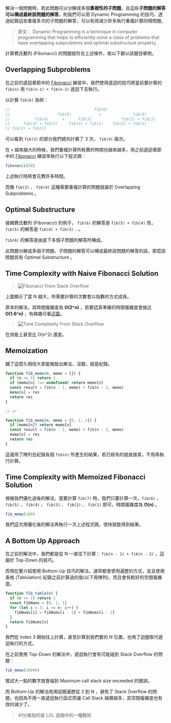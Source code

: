 
<!-- Day 31 41分推 - Dynamic Programming -->

解決一個問題時，若此問題可以分解成多個**重複性的子問題**，且這些**子問題的解答可以構成最終該問題的解答**，則我們可以用 Dynamic Programming 的技巧，透過紀錄這些重複多次的子問題的解答，可以有效減少許多執行重複計算同樣問題。

> 原文： Dynamic Programming is a technique in computer programming that helps to efficiently solve a class of problems that have overlapping subproblems and optimal substructure property.

計算費氏數列 (Fibonacci) 的問題就符合上述條件，故以下都以該題目舉例。

## Overlapping Subproblems

在之前的遞迴章節中的 [Fibonacci](https://ithelp.ithome.com.tw/articles/10296158) 練習中，我們使用遞迴的技巧將當前要計算的 `fib(n)` 用 `fib(n-1) + fib(n-2)` 遞迴下去執行。

以計算 `fib(6)` 為例：

```js
//                                     fib(6)  
//                     fib(5)            +              fib(4)
//           fib(4)      +      fib(3)             fib(3) + fib(2)    
//      fib(3) + fib(2)     fib(2) + fib(1)    fib(2) + fib(1)          
// fib(2) + fib(1)        
```

可以看到 `fib(3)` 的部分我們總共計算了 3 次， `fib(4)` 兩次。

在 `n` 越來越大的時候，我們重複計算所耗費的時間也越來越多，用之前遞迴章節中的 [Fibonacci](https://ithelp.ithome.com.tw/articles/10296158) 練習來執行以下程式碼：

```js
fibonacci(50)
```

上述執行時將會花費許多時間。

而像 `fib(3)` 、 `fib(4)` 這種需要重複計算的問題就屬於 Overlapping Subproblems 。

## Optimal Substructure

接續費氏數列 (Fibonacci) 的例子， `fib(6)` 的解答是 `fib(5) + fib(4)` 而， `fib(5)` 的解答是 `fib(4) + fib(3)` ...。

`fib(6)` 的解答是由底下多個子問題的解答所構成。

此問題分解成多個子問題，子問題的解答可以構成最終該問題的解答的話，那麼該問題具有 Optimal Substructure 。

## Time Complexity with Naive Fibonacci Solution

>![Fibonacci](https://i.stack.imgur.com/kgXDS.png)
From Stack Overflow

上圖顯示了當 N 越大，所需要計算的次數會以指數的方式成長。

原本的解法，其時間複雜度為 **O(2^n)** ，若要認真準確的時間複雜度會接近 **O(1.6^n)** ，有興趣可看[這篇](https://stackoverflow.com/questions/360748/computational-complexity-of-fibonacci-sequence)。

>![Time Complexity](https://i.stack.imgur.com/jIGhf.png)
From Stack Overflow

在效能上甚至比 O(n^2) 還差。

## Memoization

鋪了這麼久相信大家能推敲出解法，沒錯，就是紀錄。

```js
function fib_memo(n, memo = []) {
  if (n <= 2) return 1
  if (memo[n] !== undefined) return memo[n]
  const result = fib(n - 1, memo) + fib(n - 2, memo)
  memo[n] = res
  return res
}

// or

function fib_memo(n, memo = [0, 1, 1]) {
  if (memo[n]) return memo[n]
  const result = fib(n - 1, memo) + fib(n - 2, memo)
  memo[n] = res
  return res
}
```

這邊用了陣列去紀錄各個 `fib(n)` 所產生的結果，若已經有的就直接拿，不用再執行計算。

## Time Complexity with Memoized Fibonacci Solution

根據我們優化過後的解法，當要計算 `fib(7)` 時，我們只要計算一次，`fib(6)` 、 `fib(5)` 、 `fib(4)` 、 `fib(3)` 、 `fib(2)` 、 `fib(1)` 即可，時間複雜度為 **O(n)** 。

```js
fib_memo(100)
```

我們這次用優化後的解法再執行一次上述程式碼，很快就能得到結果。

## A Bottom Up Approach

在之前的解法中，我們都是從 N 一直往下計算： `fib(n - 1) + fib(n - 2)` ，這屬於 Top-Down 的技巧。

而現在要介紹使用 Bottom-Up 技巧的解法，通常都會使用遍歷的方式，並且使用表格 (Tablulation) 紀錄之前計算過的值(以下用陣列)，而且會有較好的空間複雜度。

```js
function fib_table(n) {
  if (n <= 2) return 1
  const fibNums = [0, 1, 1]
  for (let i = 3; i <= n; i++) {
    fibNums[i] = fibNums[i - 1] + fibNums[i - 2]
  }
  return fibNums[n]
}
```

我們從 Index 3 開始往上計算，直至計算到我們要的 N 位置，也用了迴圈取代遞迴執行的方式。

在之前使用 Top-Down 的解法中，遞迴執行會有可能碰到 Stack Overflow 的問題：

```js
fib_memo(10000)
```

嘗試大一點的數字就會碰到 Maximum call stack size exceeded 的錯誤。

而 Bottom-Up 的解法改用迴圈遍歷從 3 到 N ，避免了 Stack Overflow 的問題，也因為不用一直遞迴執行函式而讓 Call Stack 越積越多，其空間複雜度也有效的減少了。

> 41分推指的是 LOL 遊戲中的一種戰術
